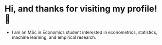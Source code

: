 # Hi, and thanks for visiting my profile! 👋
 - I am an MSc in Economics student interested in econometrics, statistics, machine learning, and empirical research.

 

 






